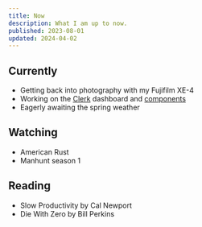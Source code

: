 ```yaml
---
title: Now
description: What I am up to now.
published: 2023-08-01
updated: 2024-04-02
---
```


## Currently

- Getting back into photography with my Fujifilm XE-4
- Working on the [Clerk](https://clerk.com) dashboard and [components](https://clerk.com/docs/components/overview)
- Eagerly awaiting the spring weather

## Watching

- American Rust
- Manhunt season 1

## Reading

- Slow Productivity by Cal Newport
- Die With Zero by Bill Perkins
